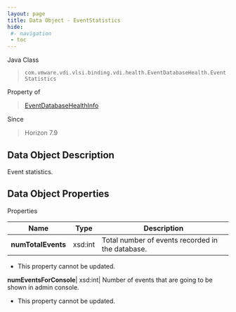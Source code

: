 ```yaml
---
layout: page
title: Data Object - EventStatistics
hide:
 #- navigation
 - toc
---
```






Java Class  
> `com.vmware.vdi.vlsi.binding.vdi.health.EventDatabaseHealth.EventStatistics`

Property of  
> [EventDatabaseHealthInfo](vdi.health.EventDatabaseHealth.EventDatabaseHealthInfo.md#field_detail)

Since  
> Horizon 7.9


## Data Object Description 

Event statistics. 

## Data Object Properties

Properties

Name |  Type |  Description   
---|---|---  
**numTotalEvents**|  xsd:int|  Total number of events recorded in the database.   


* This property cannot be updated.

  
**numEventsForConsole**|  xsd:int|  Number of events that are going to be shown in admin console.   


* This property cannot be updated.

  
  
  
 
  
  
